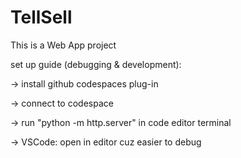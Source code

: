 # TellSell

This is a Web App project

set up guide (debugging & development):

-> install github codespaces plug-in

-> connect to codespace

-> run "python -m http.server" in code editor terminal

-> VSCode: open in editor cuz easier to debug
